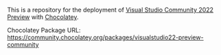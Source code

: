 This is a repository for the deployment of [Visual Studio Community 2022 Preview](https://github.com/asheroto/visualstudio22-preview-community) with [Chocolatey](https://chocolatey.org/).

Chocolatey Package URL: https://community.chocolatey.org/packages/visualstudio22-preview-community